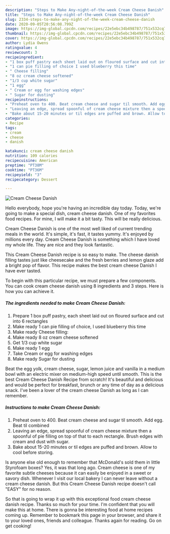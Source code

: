 ```yaml
---
description: "Steps to Make Any-night-of-the-week Cream Cheese Danish"
title: "Steps to Make Any-night-of-the-week Cream Cheese Danish"
slug: 2334-steps-to-make-any-night-of-the-week-cream-cheese-danish
date: 2020-09-05T20:56:08.799Z
image: https://img-global.cpcdn.com/recipes/22e5ebc34b498787/751x532cq70/cream-cheese-danish-recipe-main-photo.jpg
thumbnail: https://img-global.cpcdn.com/recipes/22e5ebc34b498787/751x532cq70/cream-cheese-danish-recipe-main-photo.jpg
cover: https://img-global.cpcdn.com/recipes/22e5ebc34b498787/751x532cq70/cream-cheese-danish-recipe-main-photo.jpg
author: Lydia Owens
ratingvalue: 4
reviewcount: 3
recipeingredient:
- "1 box puff pastry each sheet laid out on floured surface and cut into 6 rectangles"
- "1 can pie filling of choice I used blueberry this time"
- " Cheese filling"
- "8 oz cream cheese softened"
- "1/3 cup white sugar"
- "1 egg"
- " Cream or egg for washing edges"
- " Sugar for dusting"
recipeinstructions:
- "Preheat oven to 400. Beat cream cheese and sugar til smooth. Add egg. Beat til combined"
- "Leaving an edge, spread spoonful of cream cheese mixture then a spoonful of pie filling on top of that to each rectangle. Brush edges with cream and dust with sugar."
- "Bake about 15-20 minutes or til edges are puffed and brown. Allow to cool before storing."
categories:
- Recipe
tags:
- cream
- cheese
- danish

katakunci: cream cheese danish 
nutrition: 109 calories
recipecuisine: American
preptime: "PT38M"
cooktime: "PT36M"
recipeyield: "3"
recipecategory: Dessert

---
```



![Cream Cheese Danish](https://img-global.cpcdn.com/recipes/22e5ebc34b498787/751x532cq70/cream-cheese-danish-recipe-main-photo.jpg)

Hello everybody, hope you're having an incredible day today. Today, we're going to make a special dish, cream cheese danish. One of my favorites food recipes. For mine, I will make it a bit tasty. This will be really delicious.

Cream Cheese Danish is one of the most well liked of current trending meals in the world. It's simple, it's fast, it tastes yummy. It's enjoyed by millions every day. Cream Cheese Danish is something which I have loved my whole life. They are nice and they look fantastic.

This Cream Cheese Danish recipe is so easy to make. The cheese danish filling tastes just like cheesecake and the fresh berries and lemon glaze add a bright pop of flavor. This recipe makes the best cream cheese Danish I have ever tasted.


To begin with this particular recipe, we must prepare a few components. You can cook cream cheese danish using 8 ingredients and 3 steps. Here is how you can achieve it.

<!--inarticleads1-->

##### The ingredients needed to make Cream Cheese Danish:

1. Prepare 1 box puff pastry, each sheet laid out on floured surface and cut into 6 rectangles
1. Make ready 1 can pie filling of choice, I used blueberry this time
1. Make ready  Cheese filling:
1. Make ready 8 oz cream cheese softened
1. Get 1/3 cup white sugar
1. Make ready 1 egg
1. Take  Cream or egg for washing edges
1. Make ready  Sugar for dusting


Beat the egg yolk, cream cheese, sugar, lemon juice and vanilla in a medium bowl with an electric mixer on medium-high speed until smooth. This is the best Cream Cheese Danish Recipe from scratch! It&#39;s beautiful and delicious and would be perfect for breakfast, brunch or any time of day as a delicious snack. I&#39;ve been a lover of the cream cheese Danish as long as I can remember. 

<!--inarticleads2-->

##### Instructions to make Cream Cheese Danish:

1. Preheat oven to 400. Beat cream cheese and sugar til smooth. Add egg. Beat til combined
1. Leaving an edge, spread spoonful of cream cheese mixture then a spoonful of pie filling on top of that to each rectangle. Brush edges with cream and dust with sugar.
1. Bake about 15-20 minutes or til edges are puffed and brown. Allow to cool before storing.


Is anyone else old enough to remember that McDonald&#39;s sold them in little Styrofoam boxes? Yes, it was that long ago. Cream cheese is one of my favorite subtle cheeses because it can easily be enjoyed in a sweet or savory dish. Whenever I visit our local bakery I can never leave without a cream cheese danish. But this Cream Cheese Danish recipe doesn&#39;t call &#34;EASY&#34; for no reason. 

So that is going to wrap it up with this exceptional food cream cheese danish recipe. Thanks so much for your time. I'm confident that you will make this at home. There is gonna be interesting food at home recipes coming up. Remember to bookmark this page in your browser, and share it to your loved ones, friends and colleague. Thanks again for reading. Go on get cooking!
